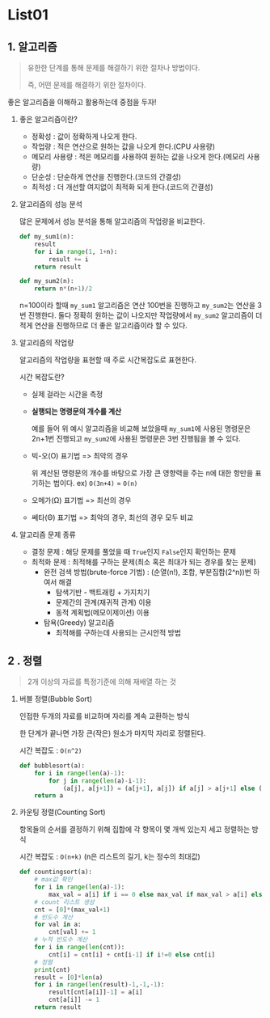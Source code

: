 # List01

## 1. 알고리즘

> 유한한 단계를 통해 문제를 해결하기 위한 절차나 방법이다.
>
> 즉, 어떤 문제를 해결하기 위한 절차이다.

좋은 알고리즘을 이해하고 활용하는데 중점을 두자!

1. 좋은 알고리즘이란?

   * 정확성 : 값이 정확하게 나오게 한다.
   * 작업량 : 적은 연산으로 원하는 값을 나오게 한다.(CPU 사용량)
   * 메모리 사용량 : 적은 메모리를 사용하여 원하는 값을 나오게 한다.(메모리 사용량)
   * 단순성 : 단순하게 연산을 진행한다.(코드의 간결성)
   * 최적성 : 더 개선할 여지없이 최적화 되게 한다.(코드의 간결성)

2. 알고리즘의 성능 분석

   많은 문제에서 성능 분석을 통해 알고리즘의 작업량을 비교한다.

   ```python
   def my_sum1(n):
       result
       for i in range(1, 1+n):
           result += i
       return result
   ```

   ```python
   def my_sum2(n):
       return n*(n+1)/2
   ```

   n=100이라 할때 `my_sum1` 알고리즘은 연산 100번을 진행하고 `my_sum2`는 연산을 3번 진행한다. 둘다 정확히 원하는 값이 나오지만 작업량에서 `my_sum2` 알고리즘이 더 적게 연산을 진행하므로 더 좋은 알고리즘이라 할 수 있다.

3. 알고리즘의 작업량

   알고리즘의 작업량을 표현할 때 주로 시간복잡도로 표현한다.

   시간 복잡도란?

    * 실제 걸라는 시간을 측정

    * **실행되는 명령문의 개수를 계산**

      예를 들어 위 예시 알고리즘을 비교해 보았을때 `my_sum1`에 사용된 명령문은 2n+1번 진행되고 `my_sum2`에 사용된 명령문은 3번 진행됨을 볼 수 있다.

    * 빅-오(O) 표기법 => 최악의 경우

      위 계산된 명령문의 개수를 바탕으로 가장 큰 영향력을 주는 n에 대한 항만을 표기하는 법이다. ex) `O(3n+4)` = `O(n)`

   * 오메가(Ω) 표기법 => 최선의 경우

   * 쎄타(Θ) 표기법 => 최악의 경우, 최선의 경우 모두 비교

4. 알고리즘 문제 종류

   * 결정 문제 : 해당 문제를 풀었을 때 `True`인지 `False`인지 확인하는 문제
   * 최적화 문제 : 최적해를 구하는 문제(최소 혹은 최대가 되는 경우를 찾는 문제)
     * 완전 검색 방법(brute-force 기법) : (순열(n!), 조합, 부분집합(2^n))번 하여서 해결
       * 탐색기반 - 백트래킹 + 가지치기
       * 문제간의 관계(재귀적 관계) 이용
       * 동적 계획법(메모이제이션) 이용
     * 탐욕(Greedy) 알고리즘
       * 최적해를 구하는데 사용되는 근시안적 방법

## 2 . 정렬

> 2개 이상의 자료를 특정기준에 의해 재배열 하는 것

1. 버블 정렬(Bubble Sort)

   인접한 두개의 자료를 비교하며 자리를 계속 교환하는 방식

   한 단계가 끝나면 가장 큰(작은) 원소가 마지막 자리로 정렬된다.

   시간 복잡도 : `O(n^2)`

   ```python
   def bubblesort(a):
       for i in range(len(a)-1):
           for j in range(len(a)-i-1):
               (a[j], a[j+1]) = (a[j+1], a[j]) if a[j] > a[j+1] else (a[j], a[j+1])
       return a
   ```

2. 카운팅 정렬(Counting Sort)

   항목들의 순서를 결정하기 위해 집합에 각 항목이 몇 개씩 있는지 세고 정렬하는 방식

   시간 복잡도 : `O(n+k)` (n은 리스트의 길기, k는 정수의 최대값)

   ```python
   def countingsort(a):
       # max값 확인
       for i in range(len(a)-1):
           max_val = a[i] if i == 0 else max_val if max_val > a[i] else a[i]
       # count 리스트 생성
       cnt = [0]*(max_val+1)
       # 빈도수 계산
       for val in a:
           cnt[val] += 1
       # 누적 빈도수 계산
       for i in range(len(cnt)):
           cnt[i] = cnt[i] + cnt[i-1] if i!=0 else cnt[i]
       # 정렬
       print(cnt)
       result = [0]*len(a)
       for i in range(len(result)-1,-1,-1):
           result[cnt[a[i]]-1] = a[i]
           cnt[a[i]] -= 1
       return result
   ```